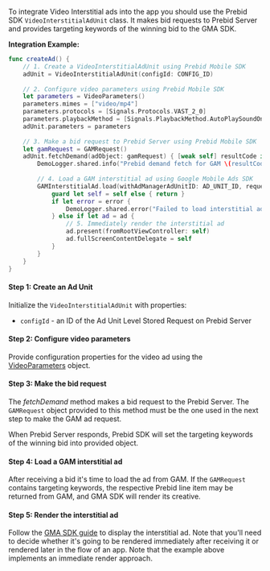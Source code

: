 To integrate Video Interstitial ads into the app you should use the Prebid SDK `VideoInterstitialAdUnit` class. It makes bid requests to Prebid Server and provides targeting keywords of the winning bid to the GMA SDK.

**Integration Example:**

```swift
func createAd() {
    // 1. Create a VideoInterstitialAdUnit using Prebid Mobile SDK
    adUnit = VideoInterstitialAdUnit(configId: CONFIG_ID)
    
    // 2. Configure video parameters using Prebid Mobile SDK
    let parameters = VideoParameters()
    parameters.mimes = ["video/mp4"]
    parameters.protocols = [Signals.Protocols.VAST_2_0]
    parameters.playbackMethod = [Signals.PlaybackMethod.AutoPlaySoundOn]
    adUnit.parameters = parameters
    
    // 3. Make a bid request to Prebid Server using Prebid Mobile SDK
    let gamRequest = GAMRequest()
    adUnit.fetchDemand(adObject: gamRequest) { [weak self] resultCode in
        DemoLogger.shared.info("Prebid demand fetch for GAM \(resultCode.name())")
        
        // 4. Load a GAM interstitial ad using Google Mobile Ads SDK
        GAMInterstitialAd.load(withAdManagerAdUnitID: AD_UNIT_ID, request: gamRequest) { ad, error in
            guard let self = self else { return }
            if let error = error {
                DemoLogger.shared.error("Failed to load interstitial ad with error: \(error.localizedDescription)")
            } else if let ad = ad {
                // 5. Immediately render the interstitial ad
                ad.present(fromRootViewController: self)
                ad.fullScreenContentDelegate = self
            }
        }
    }
}
```

#### Step 1: Create an Ad Unit

Initialize the `VideoInterstitialAdUnit` with properties:

- `configId` - an ID of the Ad Unit Level Stored Request on Prebid Server

#### Step 2: Configure video parameters

Provide configuration properties for the video ad using the [VideoParameters](TBD) object.

#### Step 3: Make the bid request

The _fetchDemand_ method makes a bid request to the Prebid Server. The `GAMRequest` object provided to this method must be the one used in the next step to make the GAM ad request.

When Prebid Server responds, Prebid SDK will set the targeting keywords of the winning bid into provided object.

#### Step 4: Load a GAM interstitial ad

After receiving a bid it's time to load the ad from GAM. If the `GAMRequest` contains targeting keywords, the respective Prebid line item may be returned from GAM, and GMA SDK will render its creative. 

#### Step 5: Render the interstitial ad

Follow the [GMA SDK guide](https://developers.google.com/ad-manager/mobile-ads-sdk/ios/interstitial#display_the_ad) to display the interstitial ad. Note that you'll need to decide whether it's going to be rendered immediately after receiving it or rendered later in the flow of an app. Note that the example above implements an immediate render approach.